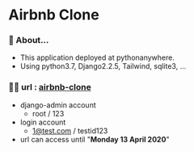 # Airbnb Clone

### 🐍 About...

- This application deployed at pythonanywhere.
- Using python3.7, Django2.2.5, Tailwind, sqlite3, ...

### 👩‍💻 url : [airbnb-clone](jiyeon.pythonanywhere.com)

- django-admin account
  - root / 123
- login account
  - 1@test.com / testid123
- url can access until "**Monday 13 April 2020**"
